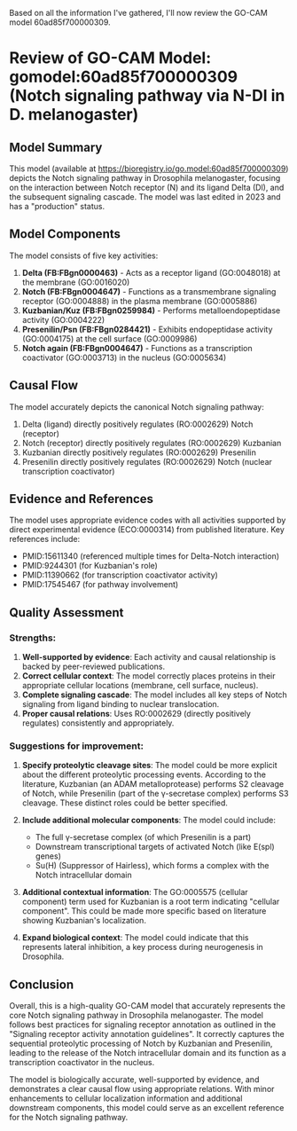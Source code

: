 Based on all the information I've gathered, I'll now review the GO-CAM model 60ad85f700000309.

# Review of GO-CAM Model: gomodel:60ad85f700000309 (Notch signaling pathway via N-Dl in D. melanogaster)

## Model Summary

This model (available at https://bioregistry.io/go.model:60ad85f700000309) depicts the Notch signaling pathway in Drosophila melanogaster, focusing on the interaction between Notch receptor (N) and its ligand Delta (Dl), and the subsequent signaling cascade. The model was last edited in 2023 and has a "production" status.

## Model Components

The model consists of five key activities:

1. **Delta (FB:FBgn0000463)** - Acts as a receptor ligand (GO:0048018) at the membrane (GO:0016020)
2. **Notch (FB:FBgn0004647)** - Functions as a transmembrane signaling receptor (GO:0004888) in the plasma membrane (GO:0005886)
3. **Kuzbanian/Kuz (FB:FBgn0259984)** - Performs metalloendopeptidase activity (GO:0004222)
4. **Presenilin/Psn (FB:FBgn0284421)** - Exhibits endopeptidase activity (GO:0004175) at the cell surface (GO:0009986)
5. **Notch again (FB:FBgn0004647)** - Functions as a transcription coactivator (GO:0003713) in the nucleus (GO:0005634)

## Causal Flow

The model accurately depicts the canonical Notch signaling pathway:
1. Delta (ligand) directly positively regulates (RO:0002629) Notch (receptor)
2. Notch (receptor) directly positively regulates (RO:0002629) Kuzbanian
3. Kuzbanian directly positively regulates (RO:0002629) Presenilin
4. Presenilin directly positively regulates (RO:0002629) Notch (nuclear transcription coactivator)

## Evidence and References

The model uses appropriate evidence codes with all activities supported by direct experimental evidence (ECO:0000314) from published literature. Key references include:
- PMID:15611340 (referenced multiple times for Delta-Notch interaction)
- PMID:9244301 (for Kuzbanian's role)
- PMID:11390662 (for transcription coactivator activity)
- PMID:17545467 (for pathway involvement)

## Quality Assessment

### Strengths:
1. **Well-supported by evidence**: Each activity and causal relationship is backed by peer-reviewed publications.
2. **Correct cellular context**: The model correctly places proteins in their appropriate cellular locations (membrane, cell surface, nucleus).
3. **Complete signaling cascade**: The model includes all key steps of Notch signaling from ligand binding to nuclear translocation.
4. **Proper causal relations**: Uses RO:0002629 (directly positively regulates) consistently and appropriately.

### Suggestions for improvement:

1. **Specify proteolytic cleavage sites**: The model could be more explicit about the different proteolytic processing events. According to the literature, Kuzbanian (an ADAM metalloprotease) performs S2 cleavage of Notch, while Presenilin (part of the γ-secretase complex) performs S3 cleavage. These distinct roles could be better specified.

2. **Include additional molecular components**: The model could include:
   - The full γ-secretase complex (of which Presenilin is a part)
   - Downstream transcriptional targets of activated Notch (like E(spl) genes)
   - Su(H) (Suppressor of Hairless), which forms a complex with the Notch intracellular domain

3. **Additional contextual information**: The GO:0005575 (cellular component) term used for Kuzbanian is a root term indicating "cellular component". This could be made more specific based on literature showing Kuzbanian's localization.

4. **Expand biological context**: The model could indicate that this represents lateral inhibition, a key process during neurogenesis in Drosophila.

## Conclusion

Overall, this is a high-quality GO-CAM model that accurately represents the core Notch signaling pathway in Drosophila melanogaster. The model follows best practices for signaling receptor annotation as outlined in the "Signaling receptor activity annotation guidelines". It correctly captures the sequential proteolytic processing of Notch by Kuzbanian and Presenilin, leading to the release of the Notch intracellular domain and its function as a transcription coactivator in the nucleus.

The model is biologically accurate, well-supported by evidence, and demonstrates a clear causal flow using appropriate relations. With minor enhancements to cellular localization information and additional downstream components, this model could serve as an excellent reference for the Notch signaling pathway.